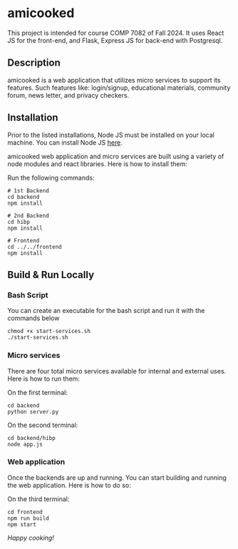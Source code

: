 # amicooked

This project is intended for course COMP 7082 of Fall 2024. It uses React JS for the front-end, and Flask, Express JS for back-end with Postgresql.

## Description
amicooked is a web application that utilizes micro services to support its features. Such features like: login/signup, educational materials, community forum, news letter, and privacy checkers.

## Installation
Prior to the listed installations, Node JS must be installed on your local machine. You can install Node JS [here](https://nodejs.org/en/).

amicooked web application and micro services are built using a variety of node modules and react libraries. Here is how to install them:

Run the following commands:
```
# 1st Backend
cd backend
npm install

# 2nd Backend
cd hibp
npm install

# Frontend
cd ../../frontend
npm install
```


## Build & Run Locally

### Bash Script
You can create an executable for the bash script and run it with the commands below

```
chmod +x start-services.sh
./start-services.sh
```

### Micro services
There are four total micro services available for internal and external uses. Here is how to run them:

On the first terminal: 

```
cd backend
python server.py
```
On the second terminal: 

```
cd backend/hibp
node app.js
```



### Web application
Once the backends are up and running. You can start building and running the web application. Here is how to do so:

On the third terminal:

```
cd frontend
npm run build
npm start
```

*Happy cooking!*